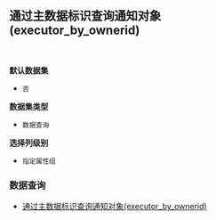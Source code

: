 ## 通过主数据标识查询通知对象(executor_by_ownerid) <!-- {docsify-ignore-all} -->



<br>
<p class="panel-title"><b>默认数据集</b></p>

* `否`

<p class="panel-title"><b>数据集类型</b></p>

* `数据查询`

<p class="panel-title"><b>选择列级别</b></p>

* `指定属性组`




### 数据查询
  * [通过主数据标识查询通知对象(executor_by_ownerid)](module/Base/executor/query/executor_by_ownerid)
